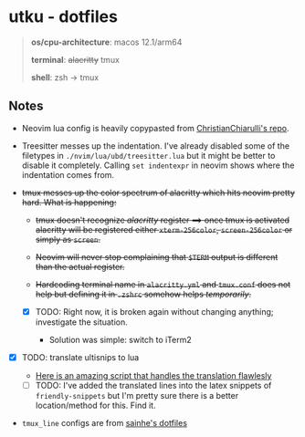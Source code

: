 # utku - dotfiles

> **os/cpu-architecture**: macos 12.1/arm64
> 
> **terminal**: ~~alacritty~~ tmux
> 
> **shell**: zsh -> tmux

## Notes

* Neovim lua config is heavily copypasted from [ChristianChiarulli's repo](https://github.com/LunarVim/Neovim-from-scratch).

* Treesitter messes up the indentation. I've already disabled some of the
  filetypes in `./nvim/lua/ubd/treesitter.lua` but it might be better to disable
  it completely. Calling `set indentexpr` in neovim shows where the indentation
  comes from.

* ~~tmux messes up the color spectrum of alacritty which hits neovim pretty hard.
  What is happening:~~

  * ~~tmux doesn't recognize *alacritty* register ==> once tmux is activated
    alacritty will be registered either `xterm-256color`, `screen-256color` or
    simply as `screen`.~~
  
  * ~~Neovim will never stop complaining that `$TERM` output is different than the
    actual register.~~

  * ~~Hardcoding terminal name in `alacritty.yml` and `tmux.conf` does not help
    but defining it in `.zshrc` somehow helps *temporarily*.~~

  * [x] TODO: Right now, it is broken again without changing anything; investigate
    the situation.

    * Solution was simple: switch to iTerm2

* [x] TODO: translate ultisnips to lua

  * [Here is an amazing script that handles the translation flawlesly](https://github.com/L3MON4D3/LuaSnip/issues/201#issuecomment-950132369)

  * [ ] TODO: I've added the translated lines into the latex snippets of
    `friendly-snippets` but I'm pretty sure there is a better location/method
    for this. Find it.

* `tmux_line` configs are from [sainhe's dotfiles](https://github.com/sainnhe/dotfiles)
